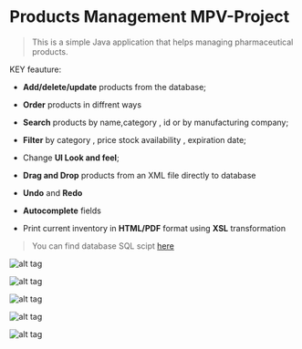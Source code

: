 # Products Management MPV-Project



>This is a simple Java application that helps managing pharmaceutical products.

KEY feauture:

* **Add/delete/update** products from the database;

* **Order** products in diffrent ways

* **Search** products by name,category , id or by manufacturing company;

* **Filter** by category , price stock availability , expiration date;

* Change **UI Look and feel**;

* **Drag and Drop** products from an XML file directly to database

* **Undo** and **Redo** 

* **Autocomplete** fields

* Print current inventory in **HTML/PDF** format using **XSL** transformation


>You can find database SQL scipt [here](https://bitbucket.org/marius_iliescu/prodmanagement/src/adb6563a50ad356f0832b9366a4659fd287c75f6/PharmaProductsManagement/data/sql/PharmaProductManagementENScript.sql?at=master&fileviewer=file-view-default)

![alt tag](http://s33.postimg.org/6goaggwbj/login.png)

![alt tag](http://s33.postimg.org/6jt81divz/drag_and_drop.png)

![alt tag](http://s33.postimg.org/k7clvg067/main_img.png)

![alt tag](http://s33.postimg.org/e6gc814v3/print.png)

![alt tag](http://s33.postimg.org/t7rcxelen/pdf_html.png)
